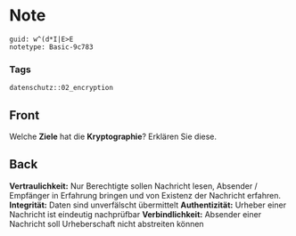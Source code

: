 # Note
```
guid: w^(d*I|E>E
notetype: Basic-9c783
```

### Tags
```
datenschutz::02_encryption
```

## Front
Welche <b>Ziele</b> hat die <b>Kryptographie</b>? Erklären Sie
diese.

## Back
<b>Vertraulichkeit:</b> Nur Berechtigte sollen Nachricht lesen,
Absender / Empfänger in Erfahrung bringen und von Existenz der
Nachricht erfahren. <b>Integrität:</b> Daten sind unverfälscht
übermittelt <b>Authentizität:</b> Urheber einer Nachricht ist
eindeutig nachprüfbar <b>Verbindlichkeit:</b> Absender einer
Nachricht soll Urheberschaft nicht abstreiten können
